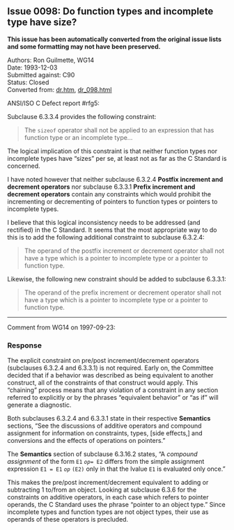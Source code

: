 ## Issue 0098: Do function types and incomplete type have size?

**This issue has been automatically converted from the original issue lists and some formatting may not have been preserved.**

Authors: Ron Guilmette, WG14  
Date: 1993-12-03  
Submitted against: C90  
Status: Closed  
Converted from: [dr.htm](https://www.open-std.org/jtc1/sc22/wg14/www/docs/dr.htm), [dr_098.html](https://www.open-std.org/jtc1/sc22/wg14/www/docs/dr_098.html)

ANSI/ISO C Defect report #rfg5:

Subclause 6.3.3.4 provides the following constraint:

> The `sizeof` operator shall not be applied to an expression that has function
> type or an incomplete type...

The logical implication of this constraint is that neither function types nor
incomplete types have “sizes” per se, at least not as far as the C Standard is
concerned.

I have noted however that neither subclause 6.3.2.4 **Postfix increment and
decrement operators** nor subclause 6.3.3.1 **Prefix increment and decrement
operators** contain any constraints which would prohibit the incrementing or
decrementing of pointers to function types or pointers to incomplete types.

I believe that this logical inconsistency needs to be addressed (and rectified)
in the C Standard. It seems that the most appropriate way to do this is to add
the following additional constraint to subclause 6.3.2.4:

> The operand of the postfix increment or decrement operator shall not have a type
> which is a pointer to incomplete type or a pointer to function type.

Likewise, the following new constraint should be added to subclause 6.3.3.1:

> The operand of the prefix increment or decrement operator shall not have a type
> which is a pointer to incomplete type or a pointer to function type.

---

Comment from WG14 on 1997-09-23:

### Response

The explicit constraint on pre/post increment/decrement operators (subclauses
6.3.2.4 and 6.3.3.1) is not required. Early on, the Committee decided that if a
behavior was described as being equivalent to another construct, all of the
constraints of that construct would apply. This “chaining” process means that
any violation of a constraint in any section referred to explicitly or by the
phrases “equivalent behavior” or “as if” will generate a diagnostic.

Both subclauses 6.3.2.4 and 6.3.3.1 state in their respective **Semantics**
sections, “See the discussions of additive operators and compound assignment for
information on constraints, types, \[side effects,] and conversions and the
effects of operations on pointers.”

The **Semantics** section of subclause 6.3.16.2 states, “A *compound assignment*
of the form `E1` *`op`*`= E2` differs from the simple assignment expression `E1
= E1` *`op`* `(E2)` only in that the lvalue `E1` is evaluated only once.”

This makes the pre/post increment/decrement equivalent to adding or subtracting
1 to/from an object. Looking at subclause 6.3.6 for the constraints on additive
operators, in each case which refers to pointer operands, the C Standard uses
the phrase “pointer to an object type.” Since incomplete types and function
types are not object types, their use as operands of these operators is
precluded.
